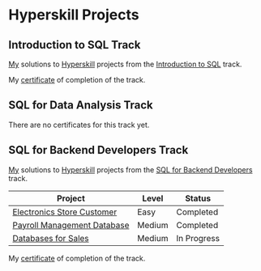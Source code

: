 # Hyperskill Projects

## Introduction to SQL Track

[My](https://hyperskill.org/profile/7889902) solutions to [Hyperskill](https://hyperskill.org) projects from the [Introduction to SQL](https://hyperskill.org/tracks/31) track.

My [certificate](https://hyperskill.org/certificates/8b5bf582-617d-495c-87cd-8b69eb367f34.pdf) of completion of the track.

## SQL for Data Analysis Track

There are no certificates for this track yet.

## SQL for Backend Developers Track

[My](https://hyperskill.org/profile/7889902) solutions to [Hyperskill](https://hyperskill.org) projects from the [SQL for Backend Developers](https://hyperskill.org/tracks/40) track.

| Project                                                         | Level  | Status      |
| --------------------------------------------------------------- | ------ | ----------- |
| [Electronics Store Customer](./01_electronics_store_customer)   | Easy   | Completed   |
| [Payroll Management Database](./02_payroll_management_database) | Medium | Completed   |
| [Databases for Sales](./03_databases_for_sales)                 | Medium | In Progress |

My [certificate](TODO:) of completion of the track.
